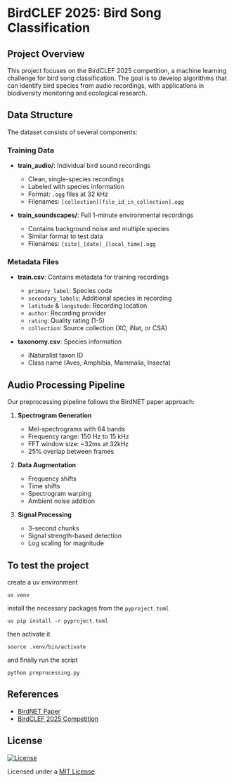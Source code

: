 # BirdCLEF 2025: Bird Song Classification

## Project Overview

This project focuses on the BirdCLEF 2025 competition, a machine learning challenge for bird song classification. The goal is to develop algorithms that can identify bird species from audio recordings, with applications in biodiversity monitoring and ecological research.

## Data Structure

The dataset consists of several components:

### Training Data

- **train_audio/**: Individual bird sound recordings
  - Clean, single-species recordings
  - Labeled with species information
  - Format: `.ogg` files at 32 kHz
  - Filenames: `[collection][file_id_in_collection].ogg`

- **train_soundscapes/**: Full 1-minute environmental recordings
  - Contains background noise and multiple species
  - Similar format to test data
  - Filenames: `[site]_[date]_[local_time].ogg`

### Metadata Files

- **train.csv**: Contains metadata for training recordings
  - `primary_label`: Species code
  - `secondary_labels`: Additional species in recording
  - `latitude` & `longitude`: Recording location
  - `author`: Recording provider
  - `rating`: Quality rating (1-5)
  - `collection`: Source collection (XC, iNat, or CSA)

- **taxonomy.csv**: Species information
  - iNaturalist taxon ID
  - Class name (Aves, Amphibia, Mammalia, Insecta)

## Audio Processing Pipeline

Our preprocessing pipeline follows the BirdNET paper approach:

1. **Spectrogram Generation**
   - Mel-spectrograms with 64 bands
   - Frequency range: 150 Hz to 15 kHz
   - FFT window size: ~32ms at 32kHz
   - 25% overlap between frames

2. **Data Augmentation**
   - Frequency shifts
   - Time shifts
   - Spectrogram warping
   - Ambient noise addition

3. **Signal Processing**
   - 3-second chunks
   - Signal strength-based detection
   - Log scaling for magnitude

## To test the project

create a uv environment

```
uv venv
```

install the necessary packages from the `pyproject.toml`

```
uv pip install -r pyproject.toml
```

then activate it

```
source .venv/bin/activate
```

and finally run the script

```
python preprocessing.py
```

## References

- [BirdNET Paper](https://www.sciencedirect.com/science/article/pii/S1574954121000273)
- [BirdCLEF 2025 Competition](https://www.kaggle.com/competitions/birdclef-2025)

## License

[![License](https://img.shields.io/badge/License-MIT-blue.svg)](https://opensource.org/license/mit)

Licensed under a [MIT License](https://opensource.org/license/mit).
